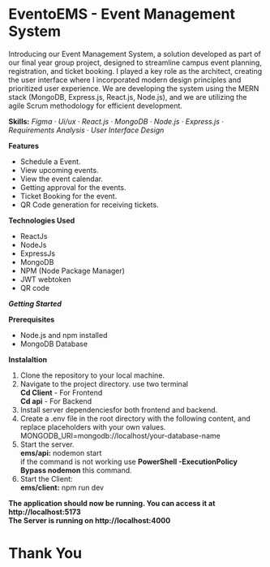 # EventoEMS - Event Management System

Introducing our Event Management System, a solution developed as part of our final year group project, designed to streamline campus event planning, registration, and ticket booking. I played a key role as the architect, creating the user interface where I incorporated modern design principles and prioritized user experience. We are developing the system using the MERN stack (MongoDB, Express.js, React.js, Node.js), and we are utilizing the agile Scrum methodology for efficient development.

**Skills:** *Figma · Ui/ux · React.js · MongoDB · Node.js · Express.js · Requirements Analysis · User Interface Design*

**Features**
* Schedule a Event.
* View upcoming events.
* View the event calendar.
* Getting approval for the events.
* Ticket Booking for the event.
* QR Code generation for receiving tickets.

**Technologies Used**
* ReactJs
* NodeJs
* ExpressJs
* MongoDB
* NPM (Node Package Manager)
* JWT webtoken
* QR code

**_Getting Started_**

**Prerequisites**
* Node.js and npm installed
* MongoDB Database

**Instalaltion**
1. Clone the repository to your local machine.
2. Navigate to the project directory. use two terminal <br>
    **Cd Client** - For Frontend <br>
    **Cd api** - For Backend <br>
3. Install server dependenciesfor both frontend and backend.
4. Create a .env file in the root directory with the following content, and replace placeholders with your own values. <br>
     MONGODB_URI=mongodb://localhost/your-database-name
5. Start the server.<br>
     **ems/api:** nodemon start<br>
     if the command is not working use **PowerShell -ExecutionPolicy Bypass nodemon** this command.
7. Start the Client:<br>
      **ems/client:** npm run dev

**The application should now be running. You can access it at http://localhost:5173**<br>
**The Server is running on http://localhost:4000**

<h1>Thank You</h1>


